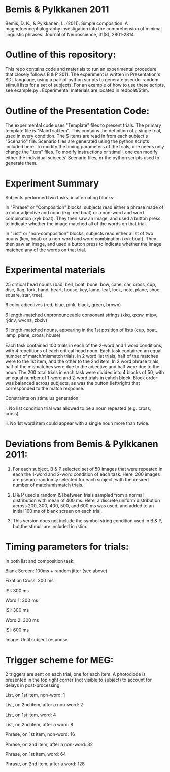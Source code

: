 # Bemis &amp; Pylkkanen 2011
Bemis, D. K., & Pylkkänen, L. (2011). Simple composition: A magnetoencephalography investigation into the comprehension of minimal linguistic phrases. Journal of Neuroscience, 31(8), 2801-2814.

# Outline of this repository:
This repo contains code and materials to run an experimental procedure that closely follows B & P 2011. The experiment is written in Presentation's SDL language, using a pair of python scripts to generate pseudo-random stimuli lists for a set of subjects. For an example of how to use these scripts, see example.py . Experimental materials are located in redboat/Stim. 

# Outline of the Presentation Code:
The experimental code uses "Template" files to present trials. The primary template file is "MainTrial.tem". This contains the definition of a single trial, used in every condition. The $ items are read in from each subject's "Scenario" file. Scenario files are generated using the python scripts included here. To modify the timing parameters of the trials, one needs only change the ".tem" files. To modify instructions or stimuli, one can modify either the individual subjects' Scenario files, or the python scripts used to generate them. 

# Experiment Summary
Subjects performed two tasks, in alternating blocks: 

In "Phrase" or "Composition" blocks, subjects read either a phrase made of a color adjective and noun (e.g. red boat) or a non-word and word combination (xyk boat). They then saw an image, and used a button press to indicate whether the image matched all of the words on that trial.

In "List" or "non-composition" blocks, subjects read either a list of two nouns (key, boat) or a non-word and word combination (xyk boat). They then saw an image, and used a button press to indicate whether the image matched any of the words on that trial.

# Experimental materials

25 critical head nouns (bad, bell, boat, bone, bow, cane, car, cross, cup, disc, flag, fork, hand, heart, house, key, lamp, leaf, lock, note, plane, shoe, square, star, tree).

6 color adjectives (red, blue, pink, black, green, brown)

6 length-matched unpronounceable consonant strings (xkq, qxsw, mtpv, rjdnv, wvcnz, zbxlv)

6 length-matched nouns, appearing in the 1st position of lists (cup, boat, lamp, plane, cross, house)

Each task contained 100 trials in each of the 2-word and 1 word conditions, with 4 repetitions of each critical head noun. Each task contained an equal number of match/mismatch trials. In 2 word list trials, half of the matches were to the 1st item, and the other to the 2nd item. In 2 word phrase trials, half of the mismatches were due to the adjective and half were due to the noun. The 200 total trials in each task were divided into 4 blocks of 50, with an equal number of 1-word and 2-word trials in eahch block. Block order was balanced across subjects, as was the button (left/right) that corresponded to the match response. 

Constraints on stimulus generation:

i. No list condition trial was allowed to be a noun repeated (e.g. cross, cross).

ii. No 1st word item could appear with a single noun more than twice.

# Deviations from Bemis & Pylkkanen 2011:

1. For each subject, B & P selected set of 50 images that were repeated in each the 1-word and 2-word condition of each task. Here, 200 images are pseudo-randomly selected for each subject, with the desired number of match/mismatch trials.

2. B & P used a random ISI between trials sampled from a normal distribution with mean of 400 ms. Here, a discrete uniform distribution across 200, 300, 400, 500, and 600 ms was used, and added to an initial 100 ms of blank screen on each trial.

3. This version does not include the symbol string condition used in B & P, but the stimuli are included in /stim.

# Timing parameters for trials:

In both list and composition task:

Blank Screen: 100ms + random jitter (see above)

Fixation Cross: 300 ms

ISI: 300 ms

Word 1: 300 ms

ISI: 300 ms

Word 2: 300 ms

ISI: 600 ms

Image: Until subject response

# Trigger scheme for MEG:
2 triggers are sent on each trial, one for each item. A photodiode is presented in the top right corner (not visible to subject) to account for delays in post-processing.

List, on 1st item, non-word: 1

List, on 2nd item, after a non-word: 2

List, on 1st item, word: 4

List, on 2nd item, after a word: 8

Phrase, on 1st item, non-word: 16

Phrase, on 2nd item, after a non-word: 32

Phrase, on 1st item, word: 64

Phrase, on 2nd item, after a word: 128 
